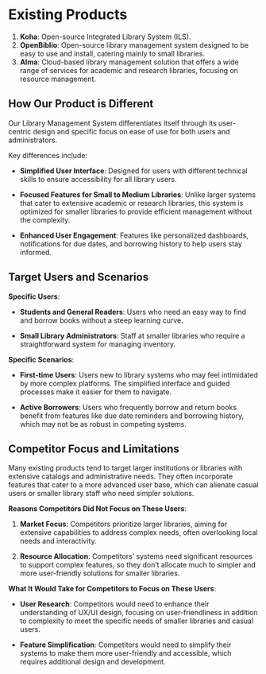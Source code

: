 # Existing Products
1. **Koha**: Open-source Integrated Library System (ILS).
2. **OpenBiblio**: Open-source library management system designed to be easy to use and install, catering mainly to small libraries.
3. **Alma**: Cloud-based library management solution that offers a wide range of services for academic and research libraries, focusing on resource management.

## How Our Product is Different
Our Library Management System differentiates itself through its user-centric design and specific focus on ease of use for both users and administrators.

Key differences include:

- **Simplified User Interface**: Designed for users with different technical skills to ensure accessibility for all library users.
  
- **Focused Features for Small to Medium Libraries**: Unlike larger systems that cater to extensive academic or research libraries, this system is optimized for smaller libraries to provide efficient management without the complexity.
  
- **Enhanced User Engagement**: Features like personalized dashboards, notifications for due dates, and borrowing history to help users stay informed.

## Target Users and Scenarios

**Specific Users**:
- **Students and General Readers**: Users who need an easy way to find and borrow books without a steep learning curve.
  
- **Small Library Administrators**: Staff at smaller libraries who require a straightforward system for managing inventory.

**Specific Scenarios**:
- **First-time Users**: Users new to library systems who may feel intimidated by more complex platforms. The simplified interface and guided processes make it easier for them to navigate.
  
- **Active Borrowers**: Users who frequently borrow and return books benefit from features like due date reminders and borrowing history, which may not be as robust in competing systems.

## Competitor Focus and Limitations
Many existing products tend to target larger institutions or libraries with extensive catalogs and administrative needs. They often incorporate features that cater to a more advanced user base, which can alienate casual users or smaller library staff who need simpler solutions.

**Reasons Competitors Did Not Focus on These Users**:
1. **Market Focus**: Competitors prioritize larger libraries, aiming for extensive capabilities to address complex needs, often overlooking local needs and interactivity.
   
2. **Resource Allocation**: Competitors’ systems need significant resources to support complex features, so they don’t allocate much to simpler and more user-friendly solutions for smaller libraries.

**What It Would Take for Competitors to Focus on These Users**:
- **User Research**: Competitors would need to enhance their understanding of UX/UI design, focusing on user-friendliness in addition to complexity to meet the specific needs of smaller libraries and casual users.
  
- **Feature Simplification**: Competitors would need to simplify their systems to make them more user-friendly and accessible, which requires additional design and development.
